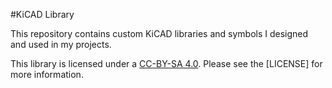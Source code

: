 #KiCAD Library

This repository contains custom KiCAD libraries and symbols I designed and used in my projects. 

This library is licensed under a [CC-BY-SA 4.0](https://creativecommons.org/licenses/by-sa/4.0/deed.en). Please see the [LICENSE] for more information.

